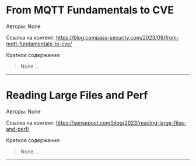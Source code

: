 # From MQTT Fundamentals to CVE

Авторы: 
None

Ссылка на контент: 
https://blog.compass-security.com/2023/09/from-mqtt-fundamentals-to-cve/

Краткое содержание: 

<blockquote>
None       ...       
</blockquote>

---

# Reading Large Files and Perf

Авторы: 
None

Ссылка на контент: 
https://sensepost.com/blog/2023/reading-large-files-and-perf/

Краткое содержание: 

<blockquote>
None       ...       
</blockquote>

---

